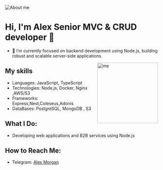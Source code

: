 ![About me](https://thorium.rocks/imgs/aboutme.png)

# Hi, I'm Alex Senior MVC & CRUD developer 👋
- 🌱 I’m currently focused on backend development using Node.js, building robust and scalable server-side applications.
<img src="https://i.imgur.com/yY3dXS1.jpeg" alt="me" align="right" width="200" height="200"/>


## My skills
- Languages: JavaScript, TypeScript
- Technologies: Node.js, Docker, Nginx ,AWS/S3
- Frameworks: Express,Nest,Coleseus,Adonis
- DataBases: PostgreSQL, MongoDB , S3

  
## What I Do:
- Developing web applications and B2B services using Node.js

## How to Reach Me:
- Telegram:  [Alex Morgan](https://t.me/thefinaljoke)

<!--
**darknil/darknil** is a ✨ _special_ ✨ repository because its `README.md` (this file) appears on your GitHub profile.

Here are some ideas to get you started:

- 🔭 I’m currently working on ...
- 🌱 I’m currently learning backend development and software arhitecture
- 👯 I’m looking to collaborate on new Web projects
- 🤔 I’m looking for help with ...
- 💬 Ask me about ...
- 📫 How to reach me: ...
- 😄 Pronouns: ...
- ⚡ Fun fact: ...
-->
